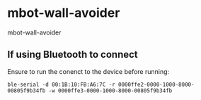 # mbot-wall-avoider
mbot-wall-avoider


## If using Bluetooth to connect

Ensure to run the conenct to the device before running:

```
ble-serial -d 00:1B:10:FB:A6:7C -r 0000ffe2-0000-1000-8000-00805f9b34fb -w 0000ffe3-0000-1000-8000-00805f9b34fb
```
